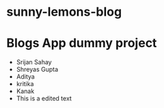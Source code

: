 # sunny-lemons-blog

<h1>Blogs App dummy project</h1>
<ul>
<li>Srijan Sahay</li>
<li>Shreyas Gupta</li>
<li> Aditya</li>
<li>kritika</li>
<li>Kanak</li>
<li> This is a edited text </li>


